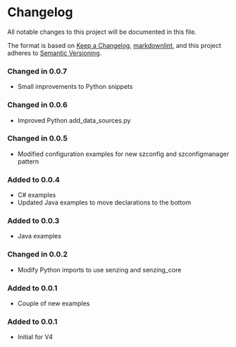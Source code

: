 # Changelog

All notable changes to this project will be documented in this file.

The format is based on [Keep a Changelog], [markdownlint],
and this project adheres to [Semantic Versioning].

### Changed in 0.0.7

- Small improvements to Python snippets 

### Changed in 0.0.6

- Improved Python add_data_sources.py

### Changed in 0.0.5

- Modified configuration examples for new szconfig and szconfigmanager pattern

### Added to 0.0.4

- C# examples
- Updated Java examples to move declarations to the bottom

### Added to 0.0.3

- Java examples

### Changed in 0.0.2

- Modify Python imports to use senzing and senzing_core

### Added to 0.0.1

- Couple of new examples

### Added to 0.0.1

- Initial for V4

[Keep a Changelog]: https://keepachangelog.com/en/1.0.0/
[markdownlint]: https://dlaa.me/markdownlint/
[Semantic Versioning]: https://semver.org/spec/v2.0.0.html
